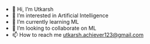 - 👋 Hi, I’m Utkarsh
- 👀 I’m interested in Artificial Intelligence
- 🌱 I’m currently learning ML 
- 💞️ I’m looking to collaborate on ML
- 📫 How to reach me utkarsh.achiever123@gmail.com


